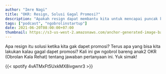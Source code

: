 ```yaml
---
author: "Imre Nagi"
title: "OKR: Resign, Solusi Gagal Promosi?"
description: "Apakah resign dapat membantu kita untuk mencapai puncak karir dalam waktu singkat?"
tags: ["podcast", "ngobrolinstartup"]
date: 2021-06-20T08:00:00+07:00
thumbnail: https://s3-us-west-2.amazonaws.com/anchor-generated-image-bank/production/podcast_uploaded_episode400/1428780/1428780-1623983659983-aa6a63b9e99a9.jpg
---
```


Apa resign itu solusi ketika kita gak dapet promosi? Terus apa yang bisa  kita lakukan kalau gagal dapet promosi? Kali ini gw ngobrol bareng  anak2 OKR (Obrolan Kala Rehat) tentang jawaban pertanyaan ini. Yuk  simak!  

{{< spotify 4vATMxFt5UxkMX8ivgwnr3 >}} 
